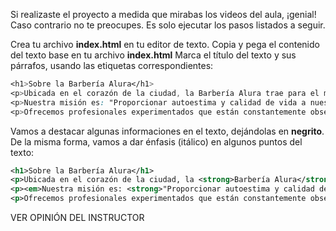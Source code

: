 Si realizaste el proyecto a medida que mirabas los videos del aula, ¡genial! Caso contrario no te preocupes. Es solo ejecutar los pasos listados a seguir.

Crea tu archivo **index.html** en tu editor de texto. Copia y pega el contenido del texto base en tu archivo **index.html** Marca el título del texto y sus párrafos, usando las etiquetas correspondientes:

```css
<h1>Sobre la Barbería Alura</h1>
<p>Ubicada en el corazón de la ciudad, la Barbería Alura trae para el mercado lo que hay de mejor para su cabello y barba. Fundada en 2020, la Barbería Alura ya es destaque en la ciudad y conquista nuevos clientes diariamente.</p>
<p>Nuestra misión es: "Proporcionar autoestima y calidad de vida a nuestros clientes".</p>
<p>Ofrecemos profesionales experimentados que están constantemente observando los cambios y movimiento en el mundo de la moda, para así ofrecer a nuestros clientes las últimas tendencias. El atendimiento posee un padrón de excelencia y agilidad, garantizando calidad y satisfacción de nuestros clientes.</p> 
```

Vamos a destacar algunas informaciones en el texto, dejándolas en **negrito**. De la misma forma, vamos a dar énfasis (itálico) en algunos puntos del texto:

```xml
<h1>Sobre la Barbería Alura</h1>
<p>Ubicada en el corazón de la ciudad, la <strong>Barbería Alura</strong> trae para el mercado lo que hay de mejor para su cabello y barba. Fundada en 2020, la Barbería Alura ya es destaque en la ciudad y conquista nuevos clientes diariamente.</p>
<p><em>Nuestra misión es: <strong>"Proporcionar autoestima y calidad de vida a nuestros clientes"</strong>.</em></p>
<p>Ofrecemos profesionales experimentados que están constantemente observando los cambios y movimiento en el mundo de la moda, para así ofrecer a nuestros clientes las últimas tendencias. El atendimiento posee un padrón de excelencia y agilidad, garantizando calidad y satisfacción de nuestros clientes.</p> 
```

VER OPINIÓN DEL INSTRUCTOR